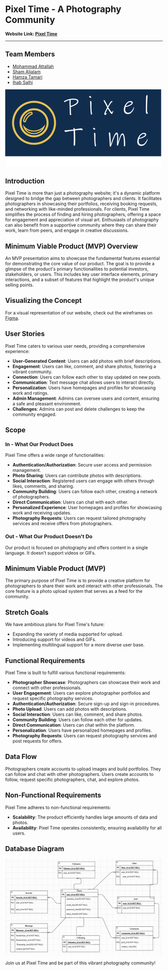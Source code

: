 # Pixel Time - A Photography Community

**Website Link: [Pixel Time](https://main--voluble-maamoul-2711f4.netlify.app/)**

---

## Team Members

- [Mohammad Attallah](https://github.com/mohAttallah)
- [Sham Aljalam](https://github.com/ShamAhmad2022)
- [Hamza Tamari](https://github.com/Hamzamt99)
- [Ihab Salhi](https://github.com/ehabsalhi)


![img](./assest/PNG%20yellow.png)

## Introduction

Pixel Time is more than just a photography website; it's a dynamic platform designed to bridge the gap between photographers and clients. It facilitates photographers in showcasing their portfolios, receiving booking requests, and networking with like-minded professionals. For clients, Pixel Time simplifies the process of finding and hiring photographers, offering a space for engagement and appreciation of visual art. Enthusiasts of photography can also benefit from a supportive community where they can share their work, learn from peers, and engage in creative discussions.

## Minimum Viable Product (MVP) Overview

An MVP presentation aims to showcase the fundamental features essential for demonstrating the core value of our product. The goal is to provide a glimpse of the product's primary functionalities to potential investors, stakeholders, or users. This includes key user interface elements, primary interactions, and a subset of features that highlight the product's unique selling points.

## Visualizing the Concept

For a visual representation of our website, check out the wireframes on [Figma](https://www.figma.com/file/0l5Hj4aXOvQOdvrIF5goYL/pixle_Time?type=design&node-id=0-1&mode=design&t=C8fAiqNKSsdIXBKU-0).

## User Stories

Pixel Time caters to various user needs, providing a comprehensive experience:

- **User-Generated Content**: Users can add photos with brief descriptions.
- **Engagement**: Users can like, comment, and share photos, fostering a vibrant community.
- **Connection**: Users can follow each other to stay updated on new posts.
- **Communication**: Text message chat allows users to interact directly.
- **Personalization**: Users have homepages and profiles for showcasing work and ratings.
- **Admin Management**: Admins can oversee users and content, ensuring a safe and pleasant environment.
- **Challenges**: Admins can post and delete challenges to keep the community engaged.

## Scope

### In - What Our Product Does

Pixel Time offers a wide range of functionalities:

- **Authentication/Authorization**: Secure user access and permission management.
- **Photo Sharing**: Users can contribute photos with descriptions.
- **Social Interaction**: Registered users can engage with others through likes, comments, and sharing.
- **Community Building**: Users can follow each other, creating a network of photographers.
- **Direct Communication**: Users can chat with each other.
- **Personalized Experience**: User homepages and profiles for showcasing work and receiving updates.
- **Photography Requests**: Users can request tailored photography services and receive offers from photographers.

### Out - What Our Product Doesn't Do

Our product is focused on photography and offers content in a single language. It doesn't support videos or GIFs.

## Minimum Viable Product (MVP)

The primary purpose of Pixel Time is to provide a creative platform for photographers to share their work and interact with other professionals. The core feature is a photo upload system that serves as a feed for the community.

## Stretch Goals

We have ambitious plans for Pixel Time's future:

- Expanding the variety of media supported for upload.
- Introducing support for videos and GIFs.
- Implementing multilingual support for a more diverse user base.

## Functional Requirements

Pixel Time is built to fulfill various functional requirements:

- **Photographer Showcase**: Photographers can showcase their work and connect with other professionals.
- **User Engagement**: Users can explore photographer portfolios and request specific photography services.
- **Authentication/Authorization**: Secure sign-up and sign-in procedures.
- **Photo Upload**: Users can add photos with descriptions.
- **Social Interaction**: Users can like, comment, and share photos.
- **Community Building**: Users can follow each other for updates.
- **Direct Communication**: Users can chat within the platform.
- **Personalization**: Users have personalized homepages and profiles.
- **Photography Requests**: Users can request photography services and post requests for offers.

## Data Flow

Photographers create accounts to upload images and build portfolios. They can follow and chat with other photographers. Users create accounts to follow, request specific photographers, chat, and explore photos.

## Non-Functional Requirements

Pixel Time adheres to non-functional requirements:

- **Scalability**: The product efficiently handles large amounts of data and photos.
- **Availability**: Pixel Time operates consistently, ensuring availability for all users.

## Database Diagram

![Database Diagram](https://raw.githubusercontent.com/PhotographyPlatform/back-end/main/assests/database.png)

Join us at Pixel Time and be part of this vibrant photography community!
